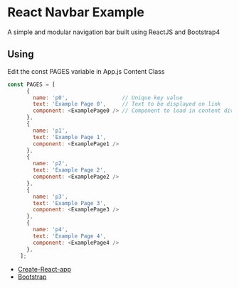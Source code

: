 # React Navbar Example

A simple and modular navigation bar built using ReactJS and Bootstrap4

## Using
Edit the const PAGES variable in App.js Content Class
```javascript
const PAGES = [
      {
        name: 'p0',                 // Unique key value
        text: 'Example Page 0',     // Text to be displayed on link
        component: <ExamplePage0 /> // Component to load in content div
      },
      {
        name: 'p1',
        text: 'Example Page 1',
        component: <ExamplePage1 />
      },
      {
        name: 'p2',
        text: 'Example Page 2',
        component: <ExamplePage2 />
      },
      {
        name: 'p3',
        text: 'Example Page 3',
        component: <ExamplePage3 />
      },
      {
        name: 'p4',
        text: 'Example Page 4',
        component: <ExamplePage4 />
      },
    ];
```
* [Create-React-app](https://github.com/facebookincubator/create-react-app)
* [Bootstrap](https://v4-alpha.getbootstrap.com/)
